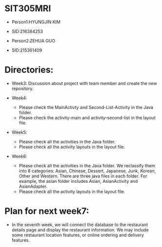 # SIT305MRI
- Person1:HYUNGJIN KIM
- SID:216384253

- Person2:ZEHUA GUO
- SID:215361409

# Directories:

- Week3: Discussion about project with team member and create the new repository.

- Week4: 
  - Please check the MainActivty and Second-List-Activity in the Java folder.
  - Please check the activity-main and activity-second-list in the layout file.

- Week5: 
  - Please check all the activities in the Java folder.
  - Please check all the activity layouts in the layout file.

- Week6:
  - Please check all the activities in the Java folder. We reclassify them into 8 categories: Asian, Chinese, Dessert, Japanese, Junk, Korean, Other and Western. There are three java files in each folder. For example, the asian folder includes Asian, AsianActivity and AsianAdapter.
  - Please check all the activity layouts in the layout file.

# Plan for next week7:
* In the seventh week, we will connect the database to the restaurant details page and display the restaurant information. We may include some restaurant location features, or online ordering and delivery features.

